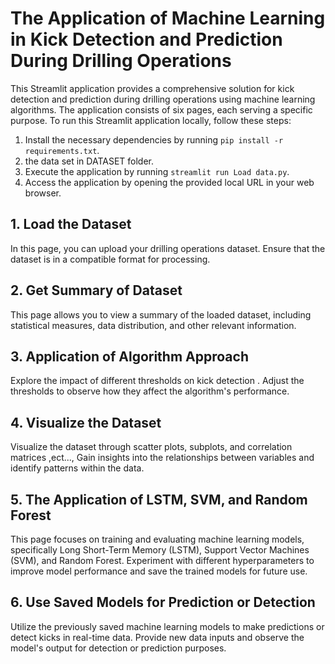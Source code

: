 # The Application of Machine Learning in Kick Detection and Prediction During Drilling Operations

This Streamlit application provides a comprehensive solution for kick detection and prediction during drilling operations using machine learning algorithms. The application consists of six pages, each serving a specific purpose.
To run this Streamlit application locally, follow these steps:
  1. Install the necessary dependencies by running `pip install -r requirements.txt`.
  2. the data set  in DATASET folder.
  3. Execute the application by running `streamlit run Load data.py`.
  4. Access the application by opening the provided local URL in your web browser.

## 1. Load the Dataset
In this page, you can upload your drilling operations dataset. Ensure that the dataset is in a compatible format for processing.

## 2. Get Summary of Dataset
This page allows you to view a summary of the loaded dataset, including statistical measures, data distribution, and other relevant information.

## 3. Application of Algorithm Approach
Explore the impact of different thresholds on kick detection . Adjust the thresholds to observe how they affect the algorithm's performance.


## 4. Visualize the Dataset
Visualize the dataset through scatter plots, subplots, and correlation matrices ,ect..., Gain insights into the relationships between variables and identify patterns within the data.


## 5. The Application of LSTM, SVM, and Random Forest
This page focuses on training and evaluating machine learning models, specifically Long Short-Term Memory (LSTM), Support Vector Machines (SVM), and Random Forest. Experiment with different hyperparameters to improve model performance and save the trained models for future use.


## 6. Use Saved Models for Prediction or Detection
Utilize the previously saved machine learning models to make predictions or detect kicks in real-time data. Provide new data inputs and observe the model's output for detection or prediction purposes.



